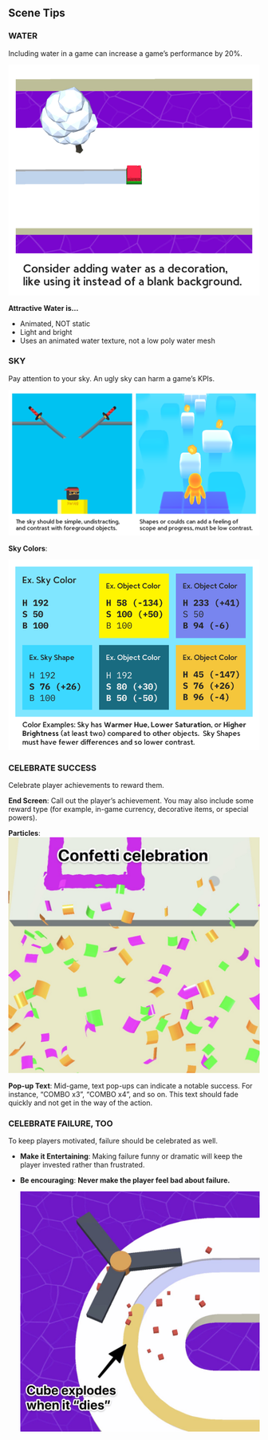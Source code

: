 ## Scene Tips

### WATER

Including water in a game can increase a game’s performance by 20%.

![](_attachments/add_water.png)

**Attractive Water is…**

- Animated, NOT static
- Light and bright
- Uses an animated water texture, not a low poly water mesh

### SKY

Pay attention to your sky. An ugly sky can harm a game’s KPIs.

![](_attachments/sky.png)

**Sky Colors**:

![](_attachments/sky_colors.png)

### CELEBRATE SUCCESS

Celebrate player achievements to reward them.

**End Screen**: Call out the player’s achievement. 
You may also include some reward type (for example, in-game currency, decorative items, or special powers).

**Particles**:
![](_attachments/particles.jpg)

**Pop-up Text**: Mid-game, text pop-ups can indicate a notable success. 
For instance, “COMBO x3”, “COMBO x4”, and so on. 
This text should fade quickly and not get in the way of the action.

### CELEBRATE FAILURE, TOO

To keep players motivated, failure should be celebrated as well.

- **Make it Entertaining**: Making failure funny or dramatic will keep the player invested rather than frustrated.
- **Be encouraging**: **Never make the player feel bad about failure.**

    ![](_attachments/fail_celebration.jpeg)
